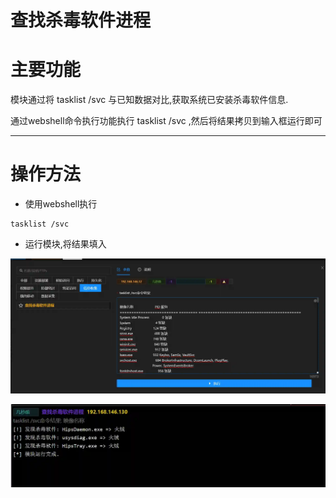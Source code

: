 # 查找杀毒软件进程

# 主要功能
模块通过将 tasklist /svc 与已知数据对比,获取系统已安装杀毒软件信息.

通过webshell命令执行功能执行 tasklist /svc ,然后将结果拷贝到输入框运行即可

****

# 操作方法
+ 使用webshell执行

```plain
tasklist /svc
```

+ 运行模块,将结果填入

![](img\Discovery_SecuritySoftwareDiscovery_ListAVByTasklist\1.webp)

![](img\Discovery_SecuritySoftwareDiscovery_ListAVByTasklist\2.webp)


